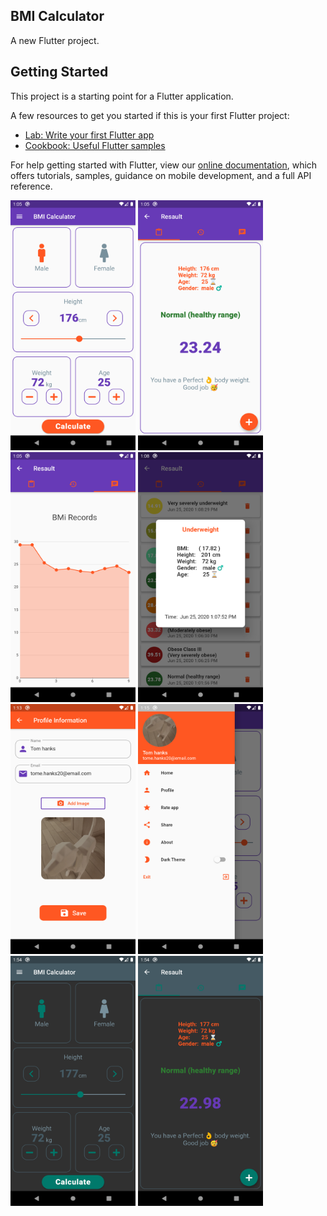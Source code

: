 ## BMI Calculator

A new Flutter project.

## Getting Started

This project is a starting point for a Flutter application.

A few resources to get you started if this is your first Flutter project:

- [Lab: Write your first Flutter app](https://flutter.dev/docs/get-started/codelab)
- [Cookbook: Useful Flutter samples](https://flutter.dev/docs/cookbook)

For help getting started with Flutter, view our
[online documentation](https://flutter.dev/docs), which offers tutorials,
samples, guidance on mobile development, and a full API reference.

<div class="row">
<img src="screenshot_1.png" width="200" height="400">
<img src="screenshot_2.png" width="200" height="400">
<img src="screenshot_3.png" width="200" height="400">
<img src="screenshot_4.png" width="200" height="400">
<img src="screenshot_5.png" width="200" height="400">
<img src="screenshot_6.png" width="200" height="400">
<img src="screenshot_7.png" width="200" height="400">
<img src="screenshot_8.png" width="200" height="400">
<div>

